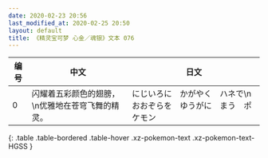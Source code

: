 ```yaml
---
date: 2020-02-23 20:56
last_modified_at: 2020-02-25 20:50
layout: default
title: 《精灵宝可梦 心金／魂银》文本 076
---
```

| 编号 | 中文 | 日文 |
| ---- | ---- | ---- |
| 0 | 闪耀着五彩颜色的翅膀，\n优雅地在苍穹飞舞的精灵。 | にじいろに　かがやく　ハネで\nおおぞらを　ゆうがに　まう　ポケモン |
{: .table .table-bordered .table-hover .xz-pokemon-text .xz-pokemon-text-HGSS }